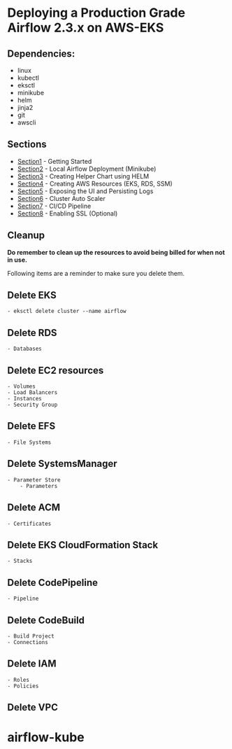 # Deploying a Production Grade Airflow 2.3.x on AWS-EKS

## Dependencies:
* linux
* kubectl
* eksctl
* minikube
* helm
* jinja2
* git
* awscli

## Sections
* [Section1](./Section1/Readme.md) - Getting Started
* [Section2](./Section2/Readme.md) - Local Airflow Deployment (Minikube)
* [Section3](./Section3/Readme.md) - Creating Helper Chart using HELM
* [Section4](./Section4/Readme.md) - Creating AWS Resources (EKS, RDS, SSM)
* [Section5](./Section5/Readme.md) - Exposing the UI and Persisting Logs
* [Section6](./Section6/Readme.md) - Cluster Auto Scaler
* [Section7](./Section7/Readme.md) - CI/CD Pipeline
* [Section8](./Section8/Readme.md) - Enabling SSL (Optional)

## Cleanup
**Do remember to clean up the resources to avoid being billed for when not in use.**

Following items are a reminder to make sure you delete them.

## Delete EKS
    - eksctl delete cluster --name airflow
## Delete RDS
    - Databases
## Delete EC2 resources
    - Volumes 
    - Load Balancers
    - Instances
    - Security Group
## Delete EFS
    - File Systems
## Delete SystemsManager
    - Parameter Store
        - Parameters
## Delete ACM
    - Certificates
## Delete EKS CloudFormation Stack
    - Stacks
## Delete CodePipeline
    - Pipeline
## Delete CodeBuild
    - Build Project
    - Connections
## Delete IAM
    - Roles
    - Policies
## Delete VPC
# airflow-kube
